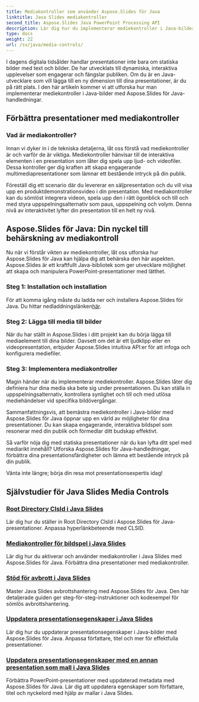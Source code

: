 ```yaml
---
title: Mediakontroller som använder Aspose.Slides för Java
linktitle: Java Slides mediakontroller
second_title: Aspose.Slides Java PowerPoint Processing API
description: Lär dig hur du implementerar mediekontroller i Java-bilder med Aspose.Slides för Java-självstudier. Förbättra dina presentationer med ljud och video sömlöst.
type: docs
weight: 22
url: /sv/java/media-controls/
---
```


I dagens digitala tidsålder handlar presentationer inte bara om statiska bilder med text och bilder. De har utvecklats till dynamiska, interaktiva upplevelser som engagerar och fängslar publiken. Om du är en Java-utvecklare som vill lägga till en ny dimension till dina presentationer, är du på rätt plats. I den här artikeln kommer vi att utforska hur man implementerar mediekontroller i Java-bilder med Aspose.Slides för Java-handledningar.

## Förbättra presentationer med mediakontroller

### Vad är mediakontroller?

Innan vi dyker in i de tekniska detaljerna, låt oss förstå vad mediekontroller är och varför de är viktiga. Mediekontroller hänvisar till de interaktiva elementen i en presentation som låter dig spela upp ljud- och videofiler. Dessa kontroller ger dig kraften att skapa engagerande multimediapresentationer som lämnar ett bestående intryck på din publik.

Föreställ dig ett scenario där du levererar en säljpresentation och du vill visa upp en produktdemonstrationsvideo i din presentation. Med mediakontroller kan du sömlöst integrera videon, spela upp den i rätt ögonblick och till och med styra uppspelningsalternativ som paus, uppspelning och volym. Denna nivå av interaktivitet lyfter din presentation till en helt ny nivå.

## Aspose.Slides för Java: Din nyckel till behärskning av mediakontroll

Nu när vi förstår vikten av mediekontroller, låt oss utforska hur Aspose.Slides för Java kan hjälpa dig att behärska den här aspekten. Aspose.Slides är ett kraftfullt Java-bibliotek som ger utvecklare möjlighet att skapa och manipulera PowerPoint-presentationer med lätthet.

### Steg 1: Installation och installation

 För att komma igång måste du ladda ner och installera Aspose.Slides för Java. Du hittar nedladdningslänken[här](https://releases.aspose.com/slides/java/).

### Steg 2: Lägga till media till bilder

När du har ställt in Aspose.Slides i ditt projekt kan du börja lägga till mediaelement till dina bilder. Oavsett om det är ett ljudklipp eller en videopresentation, erbjuder Aspose.Slides intuitiva API:er för att infoga och konfigurera mediefiler.

### Steg 3: Implementera mediakontroller

Magin händer när du implementerar mediekontroller. Aspose.Slides låter dig definiera hur dina media ska bete sig under presentationen. Du kan ställa in uppspelningsalternativ, kontrollera synlighet och till och med utlösa mediehändelser vid specifika bildövergångar.

Sammanfattningsvis, att bemästra mediekontroller i Java-bilder med Aspose.Slides för Java öppnar upp en värld av möjligheter för dina presentationer. Du kan skapa engagerande, interaktiva bildspel som resonerar med din publik och förmedlar ditt budskap effektivt.

Så varför nöja dig med statiska presentationer när du kan lyfta ditt spel med mediarikt innehåll? Utforska Aspose.Slides för Java-handledningar, förbättra dina presentationsfärdigheter och lämna ett bestående intryck på din publik.

Vänta inte längre; börja din resa mot presentationsexpertis idag!

## Självstudier för Java Slides Media Controls
### [Root Directory ClsId i Java Slides](./root-directory-clsid-in-java-slides/)
Lär dig hur du ställer in Root Directory ClsId i Aspose.Slides för Java-presentationer. Anpassa hyperlänkbeteende med CLSID.
### [Mediakontroller för bildspel i Java Slides](./slide-show-media-controls-in-java-slides/)
Lär dig hur du aktiverar och använder mediakontroller i Java Slides med Aspose.Slides för Java. Förbättra dina presentationer med mediakontroller.
### [Stöd för avbrott i Java Slides](./support-for-interrupt-in-java-slides/)
Master Java Slides avbrottshantering med Aspose.Slides för Java. Den här detaljerade guiden ger steg-för-steg-instruktioner och kodexempel för sömlös avbrottshantering.
### [Uppdatera presentationsegenskaper i Java Slides](./update-presentation-properties-in-java-slides/)
Lär dig hur du uppdaterar presentationsegenskaper i Java-bilder med Aspose.Slides för Java. Anpassa författare, titel och mer för effektfulla presentationer.
### [Uppdatera presentationsegenskaper med en annan presentation som mall i Java Slides](./update-presentation-properties-using-another-presentation-as-a-template-in-java-slides/)
Förbättra PowerPoint-presentationer med uppdaterad metadata med Aspose.Slides för Java. Lär dig att uppdatera egenskaper som författare, titel och nyckelord med hjälp av mallar i Java Slides.